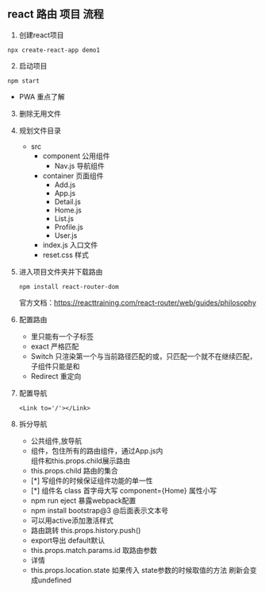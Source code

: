 ## react 路由 项目 流程
1. 创建react项目
  ```
  npx create-react-app demo1
  ```
2. 启动项目
  ```
  npm start
  ```
  * PWA 重点了解
3. 删除无用文件
4. 规划文件目录
    - src
        - component 公用组件
            - Nav.js 导航组件
        - container 页面组件
            - Add.js
            - App.js
            - Detail.js
            - Home.js
            - List.js
            - Profile.js
            - User.js
        - index.js 入口文件
        - reset.css 样式

5. 进入项目文件夹并下载路由
    ```
    npm install react-router-dom
    ```
    官方文档：https://reacttraining.com/react-router/web/guides/philosophy 
6. 配置路由
   - <Router>里只能有一个子标签
   - exact 严格匹配
   - Switch 只渲染第一个与当前路径匹配的<Route/>或<Redirect/>，只匹配一个就不在继续匹配，子组件只能是<Route/>和<Redirect/>
   - Redirect 重定向
7. 配置导航
    ```
    <Link to='/'></Link>
    ```
8. 拆分导航
   - <Nav /> 公共组件,放导航
   - <App /> 组件，包住所有的路由组件，通过App.js内<Nav />组件和this.props.child展示路由
   - this.props.child 路由的集合
   - [*] 写组件的时候保证组件功能的单一性
   - [*] 组件名 class 首字母大写 component={Home} 属性小写
   - npm run eject 暴露webpack配置
   - npm install bootstrap@3 @后面表示文本号
   - <NavLink>可以用active添加激活样式
   - 路由跳转 this.props.history.push()
   - export导出 default默认
   - this.props.match.params.id 取路由参数
   - <Link to={{pathname:`/detail/${item.id}`,state:item}}>详情</Link>
   - this.props.location.state 如果传入 state参数的时候取值的方法 刷新会变成undefined

